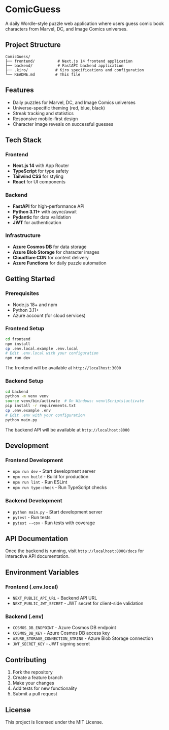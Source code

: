 # ComicGuess

A daily Wordle-style puzzle web application where users guess comic book characters from Marvel, DC, and Image Comics universes.

## Project Structure

```
ComicGuess/
├── frontend/          # Next.js 14 frontend application
├── backend/           # FastAPI backend application
├── .kiro/            # Kiro specifications and configuration
└── README.md         # This file
```

## Features

- Daily puzzles for Marvel, DC, and Image Comics universes
- Universe-specific theming (red, blue, black)
- Streak tracking and statistics
- Responsive mobile-first design
- Character image reveals on successful guesses

## Tech Stack

### Frontend
- **Next.js 14** with App Router
- **TypeScript** for type safety
- **Tailwind CSS** for styling
- **React** for UI components

### Backend
- **FastAPI** for high-performance API
- **Python 3.11+** with async/await
- **Pydantic** for data validation
- **JWT** for authentication

### Infrastructure
- **Azure Cosmos DB** for data storage
- **Azure Blob Storage** for character images
- **Cloudflare CDN** for content delivery
- **Azure Functions** for daily puzzle automation

## Getting Started

### Prerequisites

- Node.js 18+ and npm
- Python 3.11+
- Azure account (for cloud services)

### Frontend Setup

```bash
cd frontend
npm install
cp .env.local.example .env.local
# Edit .env.local with your configuration
npm run dev
```

The frontend will be available at `http://localhost:3000`

### Backend Setup

```bash
cd backend
python -m venv venv
source venv/bin/activate  # On Windows: venv\Scripts\activate
pip install -r requirements.txt
cp .env.example .env
# Edit .env with your configuration
python main.py
```

The backend API will be available at `http://localhost:8000`

## Development

### Frontend Development
- `npm run dev` - Start development server
- `npm run build` - Build for production
- `npm run lint` - Run ESLint
- `npm run type-check` - Run TypeScript checks

### Backend Development
- `python main.py` - Start development server
- `pytest` - Run tests
- `pytest --cov` - Run tests with coverage

## API Documentation

Once the backend is running, visit `http://localhost:8000/docs` for interactive API documentation.

## Environment Variables

### Frontend (.env.local)
- `NEXT_PUBLIC_API_URL` - Backend API URL
- `NEXT_PUBLIC_JWT_SECRET` - JWT secret for client-side validation

### Backend (.env)
- `COSMOS_DB_ENDPOINT` - Azure Cosmos DB endpoint
- `COSMOS_DB_KEY` - Azure Cosmos DB access key
- `AZURE_STORAGE_CONNECTION_STRING` - Azure Blob Storage connection
- `JWT_SECRET_KEY` - JWT signing secret

## Contributing

1. Fork the repository
2. Create a feature branch
3. Make your changes
4. Add tests for new functionality
5. Submit a pull request

## License

This project is licensed under the MIT License.